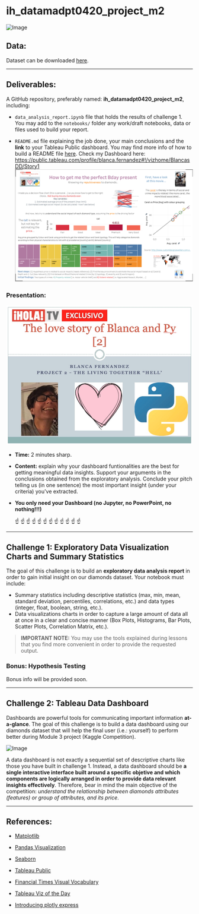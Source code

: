 # **ih_datamadpt0420_project_m2**

![Image](https://yourdiamondteacher.com/wp-content/uploads/2015/02/Yourdiamondteacher.jpg)

## **Data:**

Dataset can be downloaded [here](http://www.potacho.com/files/ironhack/diamonds_train.csv). 

---

## **Deliverables:**

A GitHub repository, preferably named: **ih_datamadpt0420_project_m2**, including:

- `data_analysis_report.ipynb` file that holds the results of challenge 1. You may add to the `notebooks/` folder any work/draft notebooks, data or files used to build your report.

- `README.md` file explaining the job done, your main conclusions and the **link** to your Tableau Public dashboard. You may find more info of how to build a README file [here](https://github.com/potacho/data-project-template/blob/master/README.md).
Check my Dashboard here: https://public.tableau.com/profile/blanca.fernandez#!/vizhome/BlancasDD/Story1
![Image](./dashboard.png)

### **Presentation:**
![Image](./project2.jpg)
- **Time:** 2 minutes sharp.
- **Content:** explain why your dashboard funtionalities are the best for getting meaningful data insights. Support your arguments in the conclusions obtained from the exploratory analysis. Conclude your pitch telling us (in one sentence) the most important insight (under your criteria) you've extracted.
- **You only need your Dashboard (no Jupyter, no PowerPoint, no nothing!!!)**

    :point_up: :point_up: :point_up: :point_up: :point_up: :point_up: :point_up: :point_up: :point_up: :point_up: :point_up: :point_up:

---

## **Challenge 1: Exploratory Data Visualization Charts and Summary Statistics**

The goal of this challenge is to build an **exploratory data analysis report** in order to gain initial insight on our diamonds dataset. Your notebook must include:

- Summary statistics including descriptive statistics (max, min, mean, standard deviation, percentiles, correlations, etc.) and data types (integer, float, boolean, string, etc.).
- Data visualizations charts in order to capture a large amount of data all at once in a clear and concise manner (Box Plots, Histograms, Bar Plots, Scatter Plots, Correlation Matrix, etc.).

> **IMPORTANT NOTE:** You may use the tools explained during lessons that you find more convenient in order to provide the requested output. 


### **Bonus: Hypothesis Testing**

Bonus info will be provided soon.

---
## **Challenge 2: Tableau Data Dashboard**

Dashboards are powerful tools for communicating important information **at-a-glance**. The goal of this challenge is to build a data dashboard using our diamonds dataset that will help the final user (i.e.: yourself) to perform better during Module 3 project (Kaggle Competition). 

![Image](https://cdnl.tblsft.com/sites/default/files/blog/2_45.png)


A data dashboard is not exactly a sequential set of descriptive charts like those you have built in challenge 1. Instead, a data dashboard should be **a single interactive interface built around a specific objetive and which components are logically arranged in order to provide data relevant insights effectively**. Therefore, bear in mind the main objective of the competition: _understand the relationship between diamonds attributes (features) or group of attributes, and its price_.


--- 

## **References:**

- [Matplotlib](https://matplotlib.org/)

- [Pandas Visualization](https://pandas.pydata.org/pandas-docs/stable/user_guide/visualization.html)

- [Seaborn](https://seaborn.pydata.org/)

- [Tableau Public](https://public.tableau.com/)


- [Financial Times Visual Vocabulary](https://github.com/ft-interactive/chart-doctor/tree/master/visual-vocabulary)

- [Tableau Viz of the Day](https://public.tableau.com/es-es/gallery/?tab=viz-of-the-day&type=viz-of-the-day)

- [Introducing plotly express](https://medium.com/plotly/introducing-plotly-express-808df010143d)


